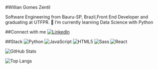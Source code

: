 #Willian Gomes Zentil

Software Engineering from Bauru-SP, Brazil,Front End Developer and graduating at UTFPR. 
🔭 I’m currently learning Data Science with Python

##Connect with me
[![LinkedIn](https://img.shields.io/badge/LinkedIn-000?style=for-the-badge&logo=linkedin&logoColor=0E76A8)](https://www.linkedin.com/in/willian-zentil/)

##Stack
![Python](https://img.shields.io/badge/Python-000?style=for-the-badge&logo=python)
![JavaScript](https://img.shields.io/badge/JavaScript-000?style=for-the-badge&logo=javascript)
![HTML5](https://img.shields.io/badge/HTML5-000?style=for-the-badge&logo=html5)
![Sass](https://img.shields.io/badge/Sass-000?style=for-the-badge&logo=sass)
![React](https://img.shields.io/badge/React-000?style=for-the-badge&logo=react)

![GitHub Stats](https://github-readme-stats.vercel.app/api?username=Willian-zentil&theme=transparent&bg_color=000&border_color=30A3DC&show_icons=true&icon_color=30A3DC&title_color=E94D5F&text_color=FFF)

![Top Langs](https://github-readme-stats-git-masterrstaa-rickstaa.vercel.app/api/top-langs/?username=Willian-zentil&layout=compact&bg_color=000&border_color=30A3DC&title_color=E94D5F&text_color=FFF)


<!--
**Willian-zentil/Willian-zentil** is a ✨ _special_ ✨ repository because its `README.md` (this file) appears on your GitHub profile.

Here are some ideas to get you started:

- 🔭 I’m currently working on ...
- 🌱 I’m currently learning ...
- 👯 I’m looking to collaborate on ...
- 🤔 I’m looking for help with ...
- 💬 Ask me about ...
- 📫 How to reach me: ...
- 😄 Pronouns: ...
- ⚡ Fun fact: ...
-->

